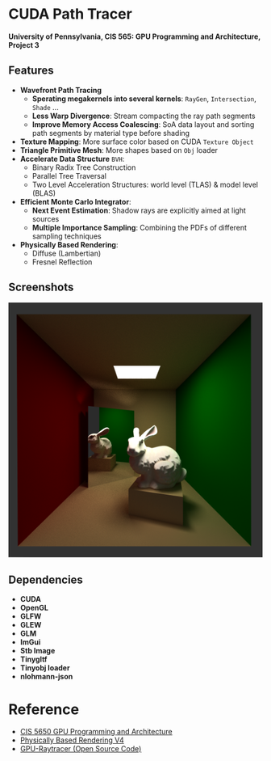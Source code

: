CUDA Path Tracer
================

**University of Pennsylvania, CIS 565: GPU Programming and Architecture, Project 3**

## Features
- **Wavefront Path Tracing**
  - **Sperating megakernels into several kernels**: `RayGen`, `Intersection`, `Shade` ...
  - **Less Warp Divergence**: Stream compacting the ray path segments 
  - **Improve Memory Access Coalescing**: SoA data layout and sorting path segments by material type before shading
- **Texture Mapping**: More surface color based on CUDA `Texture Object`
- **Triangle Primitive Mesh**: More shapes based on `Obj` loader 
- **Accelerate Data Structure** `BVH`: 
  - Binary Radix Tree Construction
  - Parallel Tree Traversal
  - Two Level Acceleration Structures: world level (TLAS) & model level (BLAS)
- **Efficient Monte Carlo Integrator**: 
  - **Next Event Estimation**: Shadow rays are explicitly aimed at light sources
  - **Multiple Importance Sampling**: Combining the PDFs of different sampling techniques
- **Physically Based Rendering**:
  - Diffuse (Lambertian)
  - Fresnel Reflection

## Screenshots

![bunny_1024spp](./assets/bunny_1024spp.png)

## Dependencies

- **CUDA**
- **OpenGL**
- **GLFW**
- **GLEW**
- **GLM**
- **ImGui**
- **Stb Image**
- **Tinygltf**
- **Tinyobj loader**
- **nlohmann-json**

# Reference
- [CIS 5650 GPU Programming and Architecture](https://cis5650-fall-2024.github.io/)
- [Physically Based Rendering V4](https://www.pbr-book.org/4ed/contents)
- [GPU-Raytracer (Open Source Code)](https://github.com/jan-van-bergen/GPU-Raytracer)

